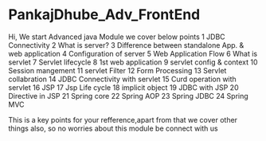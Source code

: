 # PankajDhube_Adv_FrontEnd
Hi,
We start Advanced java Module we cover below points 
1 JDBC Connectivity
2 What is server?
3 Difference between standalone App. & web application
4 Configuration of server
5 Web Application Flow
6 What is servlet
7 Servlet lifecycle
8 1st web application
9 servlet config & context
10 Session mangement
11 servlet Filter
12 Form Processing
13 Servlet collabration
14 JDBC Connectivity with servlet
15 Curd operation with servlet
16 JSP
17 Jsp Life cycle
18 implicit object
19 JDBC with JSP
20 Directive in JSP
21 Spring core
22 Spring AOP
23 Spring JDBC
24 Spring MVC


This is a key points for your refference,apart from that we cover other things also, so no worries about this module be connect with us

